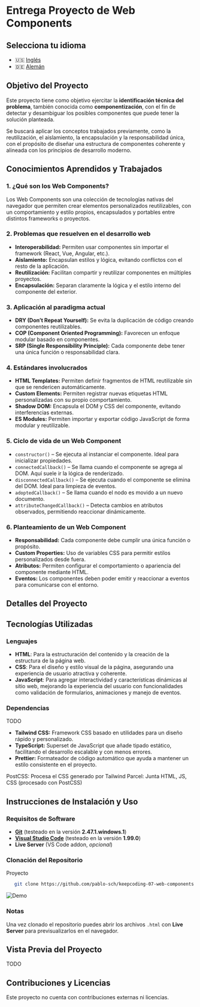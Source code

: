 # Entrega Proyecto de Web Components

## Selecciona tu idioma

- 🇺🇸 [Inglés](README.md)
- 🇩🇪 [Alemán](README.de.md)

<!-- ------------------------------------------------------------------------------------------- -->
## Objetivo del Proyecto

Este proyecto tiene como objetivo ejercitar la **identificación técnica del problema**, también conocida como **componentización**, con el fin de detectar y desambiguar los posibles componentes que puede tener la solución planteada.

Se buscará aplicar los conceptos trabajados previamente, como la reutilización, el aislamiento, la encapsulación y la responsabilidad única, con el propósito de diseñar una estructura de componentes coherente y alineada con los principios de desarrollo moderno.

<!-- ------------------------------------------------------------------------------------------- -->
## Conocimientos Aprendidos y Trabajados

### 1. ¿Qué son los Web Components?

Los Web Components son una colección de tecnologías nativas del navegador que permiten crear elementos personalizados reutilizables, con un comportamiento y estilo propios, encapsulados y portables entre distintos frameworks o proyectos.

### 2. Problemas que resuelven en el desarrollo web

- **Interoperabilidad:** Permiten usar componentes sin importar el framework (React, Vue, Angular, etc.).
- **Aislamiento:** Encapsulan estilos y lógica, evitando conflictos con el resto de la aplicación.
- **Reutilización:** Facilitan compartir y reutilizar componentes en múltiples proyectos.
- **Encapsulación:** Separan claramente la lógica y el estilo interno del componente del exterior.

### 3. Aplicación al paradigma actual

- **DRY (Don’t Repeat Yourself):** Se evita la duplicación de código creando componentes reutilizables.
- **COP (Component Oriented Programming):** Favorecen un enfoque modular basado en componentes.
- **SRP (Single Responsibility Principle):** Cada componente debe tener una única función o responsabilidad clara.

### 4. Estándares involucrados

- **HTML Templates:** Permiten definir fragmentos de HTML reutilizable sin que se rendericen automáticamente.
- **Custom Elements:** Permiten registrar nuevas etiquetas HTML personalizadas con su propio comportamiento.
- **Shadow DOM:** Encapsula el DOM y CSS del componente, evitando interferencias externas.
- **ES Modules:** Permiten importar y exportar código JavaScript de forma modular y reutilizable.

### 5. Ciclo de vida de un Web Component

- `constructor()` – Se ejecuta al instanciar el componente. Ideal para inicializar propiedades.
- `connectedCallback()` – Se llama cuando el componente se agrega al DOM. Aquí suele ir la lógica de renderizado.
- `disconnectedCallback()` – Se ejecuta cuando el componente se elimina del DOM. Ideal para limpieza de eventos.
- `adoptedCallback()` – Se llama cuando el nodo es movido a un nuevo documento.
- `attributeChangedCallback()` – Detecta cambios en atributos observados, permitiendo reaccionar dinámicamente.

### 6. Planteamiento de un Web Component

- **Responsabilidad:** Cada componente debe cumplir una única función o propósito.
- **Custom Properties:** Uso de variables CSS para permitir estilos personalizados desde fuera.
- **Atributos:** Permiten configurar el comportamiento o apariencia del componente mediante HTML.
- **Eventos:** Los componentes deben poder emitir y reaccionar a eventos para comunicarse con el entorno.

<!-- ------------------------------------------------------------------------------------------- -->
## Detalles del Proyecto

<!-- ------------------------------------------------------------------------------------------- -->
## Tecnologías Utilizadas

### Lenguajes

- **HTML**: Para la estructuración del contenido y la creación de la estructura de la página web.
- **CSS**: Para el diseño y estilo visual de la página, asegurando una experiencia de usuario atractiva y coherente.
- **JavaScript**: Para agregar interactividad y características dinámicas al sitio web, mejorando la experiencia del usuario con funcionalidades como validación de formularios, animaciones y manejo de eventos.

### Dependencias

TODO

- **Tailwind CSS:** Framework CSS basado en utilidades para un diseño rápido y personalizado.
- **TypeScript:** Superset de JavaScript que añade tipado estático, facilitando el desarrollo escalable y con menos errores.
- **Prettier:** Formateador de código automático que ayuda a mantener un estilo consistente en el proyecto.

PostCSS: Procesa el CSS generado por Tailwind
Parcel: Junta HTML, JS, CSS (procesado con PostCSS)

<!-- ------------------------------------------------------------------------------------------- -->
## Instrucciones de Instalación y Uso

### Requisitos de Software

- **[Git](https://git-scm.com/downloads)** (testeado en la versión **2.47.1.windows.1**)
- **[Visual Studio Code](https://code.visualstudio.com/)** (testeado en la versión **1.99.0**)
- **Live Server** (VS Code addon, *opcional*)

### Clonación del Repositorio

Proyecto

```bash
   git clone https://github.com/pablo-sch/keepcoding-07-web-components.git
```

![Demo](https://github.com/pablo-sch/pablo-sch/blob/main/etc/clone-tutorial.gif)

### Notas

Una vez clonado el repositorio puedes abrir los archivos `.html` con **Live Server** para previsualizarlos en el navegador.

<!-- ------------------------------------------------------------------------------------------- -->
## Vista Previa del Proyecto

TODO

<!-- ------------------------------------------------------------------------------------------- -->
## Contribuciones y Licencias

Este proyecto no cuenta con contribuciones externas ni licencias.
